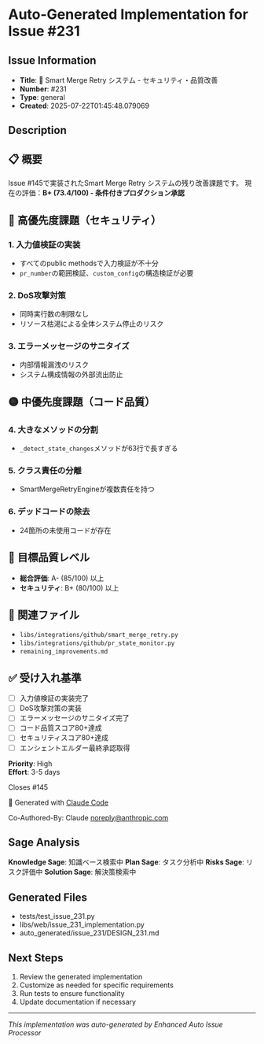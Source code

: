 # Auto-Generated Implementation for Issue #231

## Issue Information
- **Title**: 🚨 Smart Merge Retry システム - セキュリティ・品質改善
- **Number**: #231
- **Type**: general
- **Created**: 2025-07-22T01:45:48.079069

## Description
## 📋 概要

Issue #145で実装されたSmart Merge Retry システムの残り改善課題です。
現在の評価：**B+ (73.4/100) - 条件付きプロダクション承認**

## 🔴 高優先度課題（セキュリティ）

### 1. 入力値検証の実装
- すべてのpublic methodsで入力検証が不十分
- `pr_number`の範囲検証、`custom_config`の構造検証が必要

### 2. DoS攻撃対策  
- 同時実行数の制限なし
- リソース枯渇による全体システム停止のリスク

### 3. エラーメッセージのサニタイズ
- 内部情報漏洩のリスク
- システム構成情報の外部流出防止

## 🟡 中優先度課題（コード品質）

### 4. 大きなメソッドの分割
- `_detect_state_changes`メソッドが63行で長すぎる

### 5. クラス責任の分離
- SmartMergeRetryEngineが複数責任を持つ

### 6. デッドコードの除去  
- 24箇所の未使用コードが存在

## 🎯 目標品質レベル

- **総合評価**: A- (85/100) 以上
- **セキュリティ**: B+ (80/100) 以上  

## 📁 関連ファイル

- `libs/integrations/github/smart_merge_retry.py`
- `libs/integrations/github/pr_state_monitor.py`
- `remaining_improvements.md`

## ✅ 受け入れ基準

- [ ] 入力値検証の実装完了
- [ ] DoS攻撃対策の実装  
- [ ] エラーメッセージのサニタイズ完了
- [ ] コード品質スコア80+達成
- [ ] セキュリティスコア80+達成
- [ ] エンシェントエルダー最終承認取得

**Priority**: High  
**Effort**: 3-5 days

Closes #145

🤖 Generated with [Claude Code](https://claude.ai/code)

Co-Authored-By: Claude <noreply@anthropic.com>

## Sage Analysis
**Knowledge Sage**: 知識ベース検索中
**Plan Sage**: タスク分析中
**Risks Sage**: リスク評価中
**Solution Sage**: 解決策検索中

## Generated Files
- tests/test_issue_231.py
- libs/web/issue_231_implementation.py
- auto_generated/issue_231/DESIGN_231.md

## Next Steps
1. Review the generated implementation
2. Customize as needed for specific requirements
3. Run tests to ensure functionality
4. Update documentation if necessary

---
*This implementation was auto-generated by Enhanced Auto Issue Processor*
